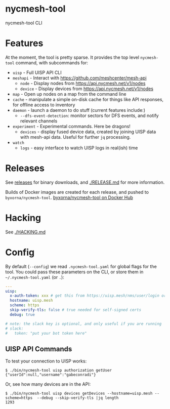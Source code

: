 # nycmesh-tool

nycmesh-tool CLI

# Features

At the moment, the tool is pretty sparse. It provides the top level `nycmesh-tool` command, with subcommands for:

- `uisp` - Full UISP API CLI
- `meshapi` - Interact with https://github.com/meshcenter/mesh-api
  - `node` - Display nodes from https://api.nycmesh.net/v1/nodes
  - `device` - Display devices from https://api.nycmesh.net/v1/nodes
- `map` - Open up nodes on a map from the command line
- `cache` - manipulate a simple on-disk cache for things like API responses, for offline access to inventory
- `daemon` - launch a daemon to do stuff (current features include:)
  - `--dfs-event-detection`: monitor sectors for DFS events, and notify relevant channels
- `experiment` - Experimental commands. Here be dragons!
  - `devices` - display fused device data, created by joining UISP data with mesh-api data. Useful for further `jq` processing.
- `watch`
  - `logs` - easy interface to watch UISP logs in real(ish) time

# Releases

See [releases](https://github.com/byxorna/nycmesh-tool/releases) for binary downloads, and [./RELEASE.md](RELEASE.md) for more information.

Builds of Docker images are created for each release, and pushed to `byxorna/nycmesh-tool`. [byxorna/nycmesh-tool on Docker Hub](https://hub.docker.com/repository/docker/byxorna/nycmesh-tool/tags?page=1&ordering=last_updated)

# Hacking

See [./HACKING.md](HACKING.md)

# Config

By default (`--config`) we read `.nycmesh-tool.yaml` for global flags for the tool. You could pass these parameters on the CLI, or store them in `~/.nycmesh-tool.yaml` (or `.`):

```yaml
---
uisp:
  x-auth-token: xxx # get this from https://uisp.mesh/nms/user/login or scripts/uisp-user-token.sh
  hostname: uisp.mesh
  scheme: https
  skip-verify-tls: false # true needed for self-signed certs
  debug: true

# note: the slack key is optional, and only useful if you are running `daemon`
# slack:
#   token: "put your bot token here"
```

## UISP API Commands

To test your connection to UISP works:

```
$ ./bin/nycmesh-tool uisp authorization getUser
{"userId":null,"username":"gabeconradi"}
```

Or, see how many devices are in the API:

```
$ ./bin/nycmesh-tool uisp devices getDevices --hostname=uisp.mesh --scheme=https  --debug --skip-verify-tls |jq length
1293
```


